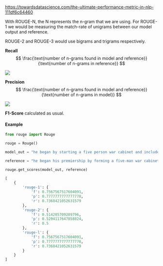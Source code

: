 https://towardsdatascience.com/the-ultimate-performance-metric-in-nlp-111df6c64460

With ROUGE-N, the N represents the n-gram that we are using. For ROUGE-1 we would be measuring the match-rate of unigrams between our model output and reference.

ROUGE-2 and ROUGE-3 would use bigrams and trigrams respectively.

**Recall**
$$
\frac{\text{number of n-grams found in model and reference}}{\text{number of n-grams in reference}}
$$

![](https://miro.medium.com/max/1400/1*ukAN98eFglZIL8S0GEnysQ.png)

**Precision**
$$
\frac{\text{number of n-grams found in model and reference}}{\text{number of n-grams in model}}
$$

![](https://miro.medium.com/max/1400/1*8Du8ThhWqVFAX7YK6zSFyw.png)

**F1-Score** calculated as usual.

#### Example
```python
from rouge import Rouge

rouge = Rouge()

model_out = "he began by starting a five person war cabinet and included chamberlain as lord president of the council"

reference = "he began his premiership by forming a five-man war cabinet which included chamberlain as lord president of the council"

rouge.get_scores(model_out, reference)

[
	{   
		'rouge-1': {   
			'f': 0.7567567517604091,
            'p': 0.7777777777777778,
			'r': 0.7368421052631579
		},
        'rouge-2': {
			'f': 0.514285709289796, 
			'p': 0.5294117647058824, 
			'r': 0.5
		},
        'rouge-l': {   
			'f': 0.7567567517604091,
			'p': 0.7777777777777778,
			'r': 0.7368421052631579
		}
	}
]
```
